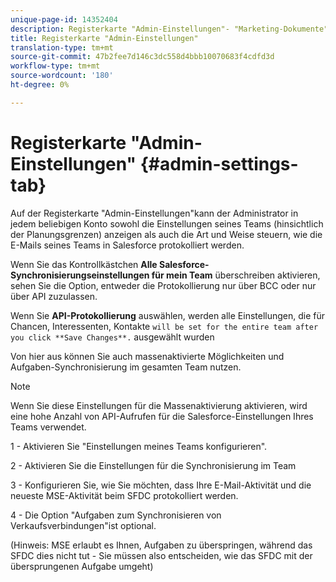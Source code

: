 ```yaml
---
unique-page-id: 14352404
description: Registerkarte "Admin-Einstellungen"- "Marketing-Dokumente"- Produktdokumentation
title: Registerkarte "Admin-Einstellungen"
translation-type: tm+mt
source-git-commit: 47b2fee7d146c3dc558d4bbb10070683f4cdfd3d
workflow-type: tm+mt
source-wordcount: '180'
ht-degree: 0%

---
```



# Registerkarte &quot;Admin-Einstellungen&quot; {#admin-settings-tab}

Auf der Registerkarte &quot;Admin-Einstellungen&quot;kann der Administrator in jedem beliebigen Konto sowohl die Einstellungen seines Teams (hinsichtlich der Planungsgrenzen) anzeigen als auch die Art und Weise steuern, wie die E-Mails seines Teams in Salesforce protokolliert werden.

Wenn Sie das Kontrollkästchen **Alle Salesforce-Synchronisierungseinstellungen für mein Team** überschreiben aktivieren, sehen Sie die Option, entweder die Protokollierung nur über BCC oder nur über API zuzulassen.

Wenn Sie **API-Protokollierung** auswählen, werden alle Einstellungen, die für Chancen, Interessenten, Kontakte `will be set for the entire team after you click **Save Changes**.` ausgewählt wurden

Von hier aus können Sie auch massenaktivierte Möglichkeiten und Aufgaben-Synchronisierung im gesamten Team nutzen.

>[!NOTE]
>
>Wenn Sie diese Einstellungen für die Massenaktivierung aktivieren, wird eine hohe Anzahl von API-Aufrufen für die Salesforce-Einstellungen Ihres Teams verwendet.

1 - Aktivieren Sie &quot;Einstellungen meines Teams konfigurieren&quot;.

2 - Aktivieren Sie die Einstellungen für die Synchronisierung im Team

3 - Konfigurieren Sie, wie Sie möchten, dass Ihre E-Mail-Aktivität und die neueste MSE-Aktivität beim SFDC protokolliert werden.

4 - Die Option &quot;Aufgaben zum Synchronisieren von Verkaufsverbindungen&quot;ist optional.

(Hinweis: MSE erlaubt es Ihnen, Aufgaben zu überspringen, während das SFDC dies nicht tut - Sie müssen also entscheiden, wie das SFDC mit der übersprungenen Aufgabe umgeht)
